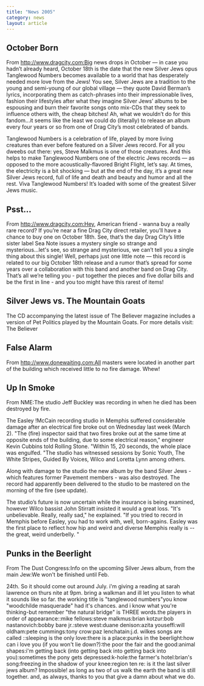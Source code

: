 ```yaml
---
title: "News 2005"
category: news
layout: article
---
```




## October Born

From http://www.dragcity.com:Big news drops in October — in case you hadn’t already heard, October 18th is the date that the new Silver Jews opus Tanglewood Numbers becomes available to a world that has desperately needed more love from the Jews! You see, Silver Jews are a tradition to the young and semi-young of our global village — they quote David Berman’s lyrics, incorporating them as catch-phrases into their impressionable lives, fashion their lifestyles after what they imagine Silver Jews’ albums to be espousing and burn their favorite songs onto mix-CDs that they seek to influence others with, the cheap bitches! Ah, what we wouldn’t do for this fandom...it seems like the least we could do (literally) to release an album every four years or so from one of Drag City’s most celebrated of bands.

Tanglewood Numbers is a celebration of life, played by more living creatures than ever before featured on a Silver Jews record. For all you dweebs out there: yes, Steve Malkmus is one of those creatures. And this helps to make Tanglewood Numbers one of the electric Jews records — as opposed to the more acoustically-flavored Bright Flight, let’s say. At times, the electricity is a bit shocking — but at the end of the day, it’s a great new Silver Jews record, full of life and death and beauty and humor and all the rest. Viva Tanglewood Numbers! It’s loaded with some of the greatest Silver Jews music.

## Psst...

From http://www.dragcity.com:Hey, American friend - wanna buy a really rare record? If you’re near a fine Drag City direct retailer, you’ll have a chance to buy one on October 18th. See, that’s the day Drag City’s little sister label Sea Note issues a mystery single so strange and mysterious...let's see, so strange and mysterious, we can’t tell you a single thing about this single! Well, perhaps just one little note — this record is related to our big October 18th release and a rumor that’s spread for some years over a collaboration with this band and another band on Drag City. That’s all we’re telling you - put together the pieces and five dollar bills and be the first in line - and you too might have this rarest of items!

## Silver Jews vs. The Mountain Goats

The CD accompanying the latest issue of The Believer magazine includes a version of Pet Politics played by the Mountain Goats. For more details visit: The Believer

## False Alarm

From http://www.donewaiting.com:All masters were located in another part of the building which received little to no fire damage. Whew!

## Up In Smoke

From NME:The studio Jeff Buckley was recording in when he died has been destroyed by fire.

The Easley !McCain recording studio in Memphis suffered considerable damage after an electrical fire broke out on Wednesday last week (March 2). "The (fire) inspector said that two fires broke out at the same time at opposite ends of the building, due to some electrical reason," engineer Kevin Cubbins told Rolling Stone. "Within 15, 20 seconds, the whole place was engulfed. "The studio has witnessed sessions by Sonic Youth, The White Stripes, Guided By Voices, Wilco and Loretta Lynn among others.

Along with damage to the studio the new album by the band Silver Jews - which features former Pavement members - was also destroyed. The record had apparently been delivered to the studio to be mastered on the morning of the fire (see update).

The studio’s future is now uncertain while the insurance is being examined, however Wilco bassist John Stirratt insisted it would a great loss. "It's unbelievable. Really, really sad," he explained. "If you tried to record in Memphis before Easley, you had to work with, well, born-agains. Easley was the first place to reflect how hip and weird and diverse Memphis really is -- the great, weird underbelly. "

## Punks in the Beerlight

From The Dust Congress:Info on the upcoming Silver Jews album, from the main Jew:We won't be finished until Feb.

24th. So it should come out around July. i'm giving a reading at sarah lawrence on thurs nite at 9pm. bring a walkman and ill let you listen to what it sounds like so far. the working title is "tanglewood numbers"you know "woodchilde masquerade" had it's chances. and i know what you're thinking-but remember "the natural bridge" is THREE words.the players in order of appearance::mike fellows:steve malkmus:brian kotzur:bob nastanovich:bobby bare jr.:steve west:duane denison:azita youseffi:will oldham:pete cummings:tony crow:paz lenchatain:j.d. wilkes songs are called ::sleeping is the only love:there is a place:punks in the beerlight:how can i love you (if you won't lie down?):the poor the fair and the good:animal shapes:i'm getting back (into getting back into getting back into you):sometimes the pony gets depressed:k-hole:the farmer's hotel:brian's song:freezing in the shadow of your knee:region ten re: is it the last silver jews album? Impossible! as long as two of us walk the earth the band is still together. and, as always, thanks to you that give a damn about what we do.
